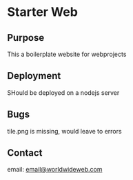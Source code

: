 # Starter Web

## Purpose
This a boilerplate website for webprojects

## Deployment
SHould be deployed on a nodejs server


## Bugs
tile.png is missing, would leave to errors

## Contact
email: email@worldwideweb.com
